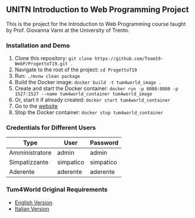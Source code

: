 ## UNITN Introduction to Web Programming Project
This is the project for the Introduction to Web Programming course taught by Prof. Giovanna Varni at the University of Trento.

### Installation and Demo

1. Clone this repository: `git clone https://github.com/Team19-WebP/ProgettoT19.git .`
2. Navigate to the root of the project: `cd ProgettoT19`
3. Run: `./mvnw clean package`
4. Build the Docker image: `docker build -t tum4world_image .`
5. Create and start the Docker container: `docker run -p 8080:8080 -p 1527:1527 --name tum4world_container tum4world_image`
6. Or, start it if already created: `docker start tum4world_container`
7. Go to the [website](http://localhost:8080/progettoteam19/)
8. Stop the Docker container: `docker stop tum4world_container`

### Credentials for Different Users

| Type           | User      | Password  |
|----------------|-----------|-----------|
| Amministratore | admin     | admin     |
| Simpatizzante  | simpatico | simpatico |
| Aderente       | aderente  | aderente  |

### Tum4World Original Requirements
- [English Version](Requirements.md)
- [Italian Version](Requisiti.md)

